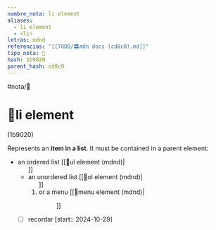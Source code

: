 ```yaml
---
nombre_nota: li element
aliases:
  - li element
  - <li>
letras: mdnd
referencias: "[[TODO/🏛️mdn docs (cd8c0).md]]"
tipo_nota: 📑
hash: 1b9020
parent_hash: cd8c0
---
```


#nota/📑

# 📑li element
<div class="hash">(1b9020)</div>


Represents an __item in a list__. It must be contained in a parent element: 

- an ordered list [[📑ul element (mdnd)|<ul>]]
- an unordered list [[📑ol element (mdnd)|<ol>]]
- or a menu [[📑menu element (mdnd)|<menu>]]



- [ ] recordar  [start:: 2024-10-29]
